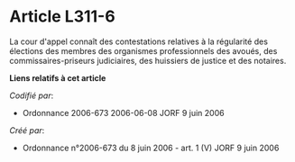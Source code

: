 # Article L311-6

La cour d'appel connaît des contestations relatives à la régularité des élections des membres des organismes professionnels
des avoués, des commissaires-priseurs judiciaires, des huissiers de justice et des notaires.

**Liens relatifs à cet article**

_Codifié par_:

  - Ordonnance 2006-673 2006-06-08 JORF 9 juin 2006

_Créé par_:

  - Ordonnance n°2006-673 du 8 juin 2006 - art. 1 (V) JORF 9 juin 2006
